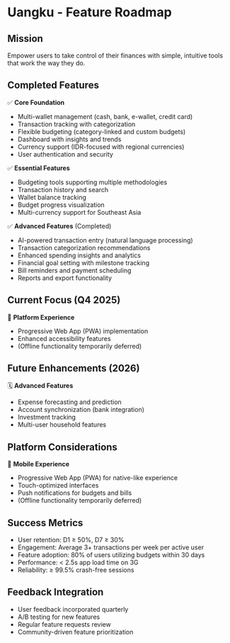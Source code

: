 # Uangku - Feature Roadmap

## Mission
Empower users to take control of their finances with simple, intuitive tools that work the way they do.

## Completed Features
✅ **Core Foundation**
- Multi-wallet management (cash, bank, e-wallet, credit card)
- Transaction tracking with categorization
- Flexible budgeting (category-linked and custom budgets)
- Dashboard with insights and trends
- Currency support (IDR-focused with regional currencies)
- User authentication and security

✅ **Essential Features**
- Budgeting tools supporting multiple methodologies
- Transaction history and search
- Wallet balance tracking
- Budget progress visualization
- Multi-currency support for Southeast Asia

✅ **Advanced Features** (Completed)
- AI-powered transaction entry (natural language processing)
- Transaction categorization recommendations
- Enhanced spending insights and analytics
- Financial goal setting with milestone tracking
- Bill reminders and payment scheduling
- Reports and export functionality

## Current Focus (Q4 2025)
🔄 **Platform Experience**
- Progressive Web App (PWA) implementation
- Enhanced accessibility features
- (Offline functionality temporarily deferred)

## Future Enhancements (2026)
🗓️ **Advanced Features**
- Expense forecasting and prediction
- Account synchronization (bank integration)
- Investment tracking
- Multi-user household features

## Platform Considerations
📱 **Mobile Experience**
- Progressive Web App (PWA) for native-like experience
- Touch-optimized interfaces
- Push notifications for budgets and bills
- (Offline functionality temporarily deferred)

## Success Metrics
- User retention: D1 ≥ 50%, D7 ≥ 30%
- Engagement: Average 3+ transactions per week per active user
- Feature adoption: 80% of users utilizing budgets within 30 days
- Performance: < 2.5s app load time on 3G
- Reliability: ≥ 99.5% crash-free sessions

## Feedback Integration
- User feedback incorporated quarterly
- A/B testing for new features
- Regular feature requests review
- Community-driven feature prioritization